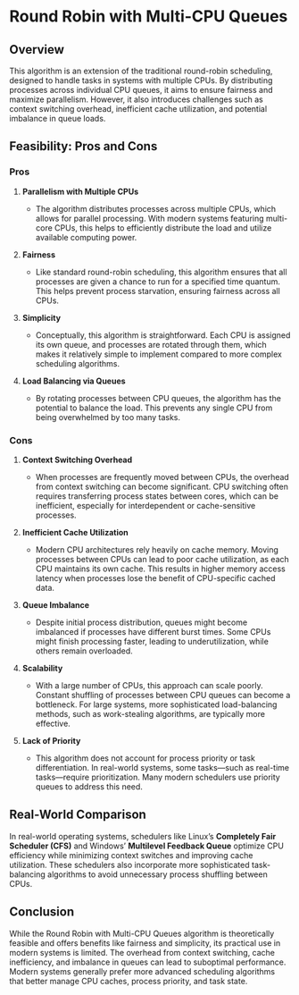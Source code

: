 # Round Robin with Multi-CPU Queues

## Overview
This algorithm is an extension of the traditional round-robin scheduling, designed to handle tasks in systems with multiple CPUs. By distributing processes across individual CPU queues, it aims to ensure fairness and maximize parallelism. However, it also introduces challenges such as context switching overhead, inefficient cache utilization, and potential imbalance in queue loads.

## Feasibility: Pros and Cons

### Pros

1. **Parallelism with Multiple CPUs**
   - The algorithm distributes processes across multiple CPUs, which allows for parallel processing. With modern systems featuring multi-core CPUs, this helps to efficiently distribute the load and utilize available computing power.

2. **Fairness**
   - Like standard round-robin scheduling, this algorithm ensures that all processes are given a chance to run for a specified time quantum. This helps prevent process starvation, ensuring fairness across all CPUs.

3. **Simplicity**
   - Conceptually, this algorithm is straightforward. Each CPU is assigned its own queue, and processes are rotated through them, which makes it relatively simple to implement compared to more complex scheduling algorithms.

4. **Load Balancing via Queues**
   - By rotating processes between CPU queues, the algorithm has the potential to balance the load. This prevents any single CPU from being overwhelmed by too many tasks.

### Cons

1. **Context Switching Overhead**
   - When processes are frequently moved between CPUs, the overhead from context switching can become significant. CPU switching often requires transferring process states between cores, which can be inefficient, especially for interdependent or cache-sensitive processes.

2. **Inefficient Cache Utilization**
   - Modern CPU architectures rely heavily on cache memory. Moving processes between CPUs can lead to poor cache utilization, as each CPU maintains its own cache. This results in higher memory access latency when processes lose the benefit of CPU-specific cached data.

3. **Queue Imbalance**
   - Despite initial process distribution, queues might become imbalanced if processes have different burst times. Some CPUs might finish processing faster, leading to underutilization, while others remain overloaded.

4. **Scalability**
   - With a large number of CPUs, this approach can scale poorly. Constant shuffling of processes between CPU queues can become a bottleneck. For large systems, more sophisticated load-balancing methods, such as work-stealing algorithms, are typically more effective.

5. **Lack of Priority**
   - This algorithm does not account for process priority or task differentiation. In real-world systems, some tasks—such as real-time tasks—require prioritization. Many modern schedulers use priority queues to address this need.

## Real-World Comparison

In real-world operating systems, schedulers like Linux’s **Completely Fair Scheduler (CFS)** and Windows’ **Multilevel Feedback Queue** optimize CPU efficiency while minimizing context switches and improving cache utilization. These schedulers also incorporate more sophisticated task-balancing algorithms to avoid unnecessary process shuffling between CPUs.

## Conclusion

While the Round Robin with Multi-CPU Queues algorithm is theoretically feasible and offers benefits like fairness and simplicity, its practical use in modern systems is limited. The overhead from context switching, cache inefficiency, and imbalance in queues can lead to suboptimal performance. Modern systems generally prefer more advanced scheduling algorithms that better manage CPU caches, process priority, and task state.
